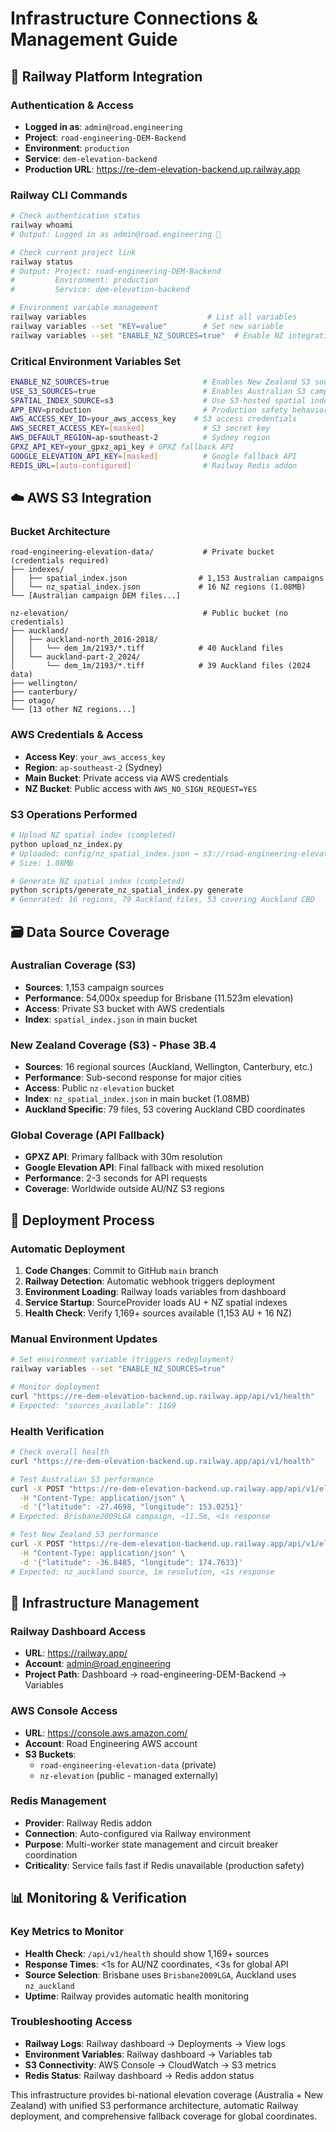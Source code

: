 # Infrastructure Connections & Management Guide

## 🚀 Railway Platform Integration

### Authentication & Access
- **Logged in as**: `admin@road.engineering`
- **Project**: `road-engineering-DEM-Backend`
- **Environment**: `production`
- **Service**: `dem-elevation-backend`
- **Production URL**: https://re-dem-elevation-backend.up.railway.app

### Railway CLI Commands
```bash
# Check authentication status
railway whoami
# Output: Logged in as admin@road.engineering 👋

# Check current project link
railway status
# Output: Project: road-engineering-DEM-Backend
#         Environment: production
#         Service: dem-elevation-backend

# Environment variable management
railway variables                           # List all variables
railway variables --set "KEY=value"        # Set new variable
railway variables --set "ENABLE_NZ_SOURCES=true"  # Enable NZ integration
```

### Critical Environment Variables Set
```bash
ENABLE_NZ_SOURCES=true                     # Enables New Zealand S3 sources
USE_S3_SOURCES=true                        # Enables Australian S3 campaigns
SPATIAL_INDEX_SOURCE=s3                    # Use S3-hosted spatial indexes
APP_ENV=production                         # Production safety behaviors
AWS_ACCESS_KEY_ID=your_aws_access_key    # S3 access credentials
AWS_SECRET_ACCESS_KEY=[masked]             # S3 secret key
AWS_DEFAULT_REGION=ap-southeast-2          # Sydney region
GPXZ_API_KEY=your_gpxz_api_key # GPXZ fallback API
GOOGLE_ELEVATION_API_KEY=[masked]          # Google fallback API
REDIS_URL=[auto-configured]                # Railway Redis addon
```

## ☁️ AWS S3 Integration

### Bucket Architecture
```
road-engineering-elevation-data/           # Private bucket (credentials required)
├── indexes/
│   ├── spatial_index.json                # 1,153 Australian campaigns
│   └── nz_spatial_index.json             # 16 NZ regions (1.08MB)
└── [Australian campaign DEM files...]

nz-elevation/                              # Public bucket (no credentials)
├── auckland/
│   ├── auckland-north_2016-2018/
│   │   └── dem_1m/2193/*.tiff            # 40 Auckland files
│   └── auckland-part-2_2024/
│       └── dem_1m/2193/*.tiff            # 39 Auckland files (2024 data)
├── wellington/
├── canterbury/
├── otago/
└── [13 other NZ regions...]
```

### AWS Credentials & Access
- **Access Key**: `your_aws_access_key`
- **Region**: `ap-southeast-2` (Sydney)
- **Main Bucket**: Private access via AWS credentials
- **NZ Bucket**: Public access with `AWS_NO_SIGN_REQUEST=YES`

### S3 Operations Performed
```bash
# Upload NZ spatial index (completed)
python upload_nz_index.py
# Uploaded: config/nz_spatial_index.json → s3://road-engineering-elevation-data/indexes/nz_spatial_index.json
# Size: 1.08MB

# Generate NZ spatial index (completed)
python scripts/generate_nz_spatial_index.py generate
# Generated: 16 regions, 79 Auckland files, 53 covering Auckland CBD
```

## 🗃️ Data Source Coverage

### Australian Coverage (S3)
- **Sources**: 1,153 campaign sources
- **Performance**: 54,000x speedup for Brisbane (11.523m elevation)
- **Access**: Private S3 bucket with AWS credentials
- **Index**: `spatial_index.json` in main bucket

### New Zealand Coverage (S3) - Phase 3B.4
- **Sources**: 16 regional sources (Auckland, Wellington, Canterbury, etc.)
- **Performance**: Sub-second response for major cities
- **Access**: Public `nz-elevation` bucket
- **Index**: `nz_spatial_index.json` in main bucket (1.08MB)
- **Auckland Specific**: 79 files, 53 covering Auckland CBD coordinates

### Global Coverage (API Fallback)
- **GPXZ API**: Primary fallback with 30m resolution
- **Google Elevation API**: Final fallback with mixed resolution
- **Performance**: 2-3 seconds for API requests
- **Coverage**: Worldwide outside AU/NZ S3 regions

## 🔄 Deployment Process

### Automatic Deployment
1. **Code Changes**: Commit to GitHub `main` branch
2. **Railway Detection**: Automatic webhook triggers deployment
3. **Environment Loading**: Railway loads variables from dashboard
4. **Service Startup**: SourceProvider loads AU + NZ spatial indexes
5. **Health Check**: Verify 1,169+ sources available (1,153 AU + 16 NZ)

### Manual Environment Updates
```bash
# Set environment variable (triggers redeployment)
railway variables --set "ENABLE_NZ_SOURCES=true"

# Monitor deployment
curl "https://re-dem-elevation-backend.up.railway.app/api/v1/health"
# Expected: "sources_available": 1169
```

### Health Verification
```bash
# Check overall health
curl "https://re-dem-elevation-backend.up.railway.app/api/v1/health"

# Test Australian S3 performance
curl -X POST "https://re-dem-elevation-backend.up.railway.app/api/v1/elevation/point" \
  -H "Content-Type: application/json" \
  -d '{"latitude": -27.4698, "longitude": 153.0251}'
# Expected: Brisbane2009LGA campaign, ~11.5m, <1s response

# Test New Zealand S3 performance
curl -X POST "https://re-dem-elevation-backend.up.railway.app/api/v1/elevation/point" \
  -H "Content-Type: application/json" \
  -d '{"latitude": -36.8485, "longitude": 174.7633}'
# Expected: nz_auckland source, 1m resolution, <1s response
```

## 🔧 Infrastructure Management

### Railway Dashboard Access
- **URL**: https://railway.app/
- **Account**: admin@road.engineering
- **Project Path**: Dashboard → road-engineering-DEM-Backend → Variables

### AWS Console Access
- **URL**: https://console.aws.amazon.com/
- **Account**: Road Engineering AWS account
- **S3 Buckets**: 
  - `road-engineering-elevation-data` (private)
  - `nz-elevation` (public - managed externally)

### Redis Management
- **Provider**: Railway Redis addon
- **Connection**: Auto-configured via Railway environment
- **Purpose**: Multi-worker state management and circuit breaker coordination
- **Criticality**: Service fails fast if Redis unavailable (production safety)

## 📊 Monitoring & Verification

### Key Metrics to Monitor
- **Health Check**: `/api/v1/health` should show 1,169+ sources
- **Response Times**: <1s for AU/NZ coordinates, <3s for global API
- **Source Selection**: Brisbane uses `Brisbane2009LGA`, Auckland uses `nz_auckland`
- **Uptime**: Railway provides automatic health monitoring

### Troubleshooting Access
- **Railway Logs**: Railway dashboard → Deployments → View logs
- **Environment Variables**: Railway dashboard → Variables tab
- **S3 Connectivity**: AWS Console → CloudWatch → S3 metrics
- **Redis Status**: Railway dashboard → Redis addon status

This infrastructure provides bi-national elevation coverage (Australia + New Zealand) with unified S3 performance architecture, automatic Railway deployment, and comprehensive fallback coverage for global coordinates.